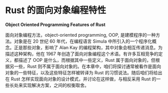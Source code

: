 # Rust 的面向对象编程特性

**Object Oriented Programming Features of Rust**

面向对象编程方法，object-oriented programming, OOP, 是建模程序的一种方法。对象是在 20 世纪 60 年代，在编程语言 Simula 中所引入的一个程序化概念。正是那些对象，影响了 Alan Kay 的编程架构，其中对象会相互传递消息。为描述这种架构，他在 1967 年创造了面向对象编程这个术语。有许多互相竞争的定义，都描述了 OOP 是什么，而根据其中一些定义，Rust 属于面向对象的，但根据另一些，Rust 则不属于面向对象的。在本章中，咱们将探讨通常被看作是面向对象的一些特征，以及这些特征怎样被转译为 Rust 的习惯说法。随后咱们将给出在 Rust 怎样实现面向对象的设计模式，并讨论在这样做，与相反采用 Rust 的一些长处来实现解决方案，之间的权衡取舍。


